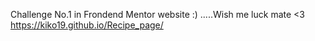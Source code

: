 Challenge No.1 in Frondend Mentor website :)
.....Wish me luck mate  <3
https://kiko19.github.io/Recipe_page/
